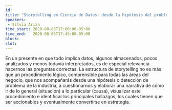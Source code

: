 ```yaml
---
id: 
title: "Storytelling en Ciencia de Datos: desde la hipótesis del problema, estructura, visualización y validación"
speakers:
 - Silvia Ariza
time_start: 2020-08-03T17:00:00-05:00
time_end:   2020-08-03T17:45:00-05:00
block: 
slot: 
---
```


En un presente en que todo implica datos, algunos almacenados, pocos analizados y menos todavía interpretados, es de especial relevancia hacernos las preguntas correctas. La estructura de storytelling no es más que un procedimiento lógico, comprensible para todas las áreas del negocio, que nos acompañarás desde una hipótesis o detección de problema de la industria, a cuestionarnos y elaborar una narrativa de cómo ir de lo general (situación) a lo particular (causa), visualizar este procedimiento e identificar los principales hallazgos, los cuales tienen que ser accionables y eventualmente convertirse en estrategia.
